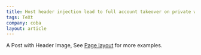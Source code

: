 ```yaml
---
title: Host header injection lead to full account takeover on private website
tags: TeXt
company: coba
layout: article
---
```


A Post with Header Image, See [Page layout](https://tianqi.name/jekyll-TeXt-theme/samples.html#page-layout) for more examples.
